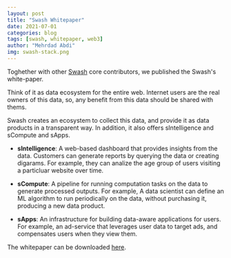 ```yaml
---
layout: post
title: "Swash Whitepaper"
date: 2021-07-01
categories: blog
tags: [swash, whitepaper, web3]
author: "Mehrdad Abdi"
img: swash-stack.png
---
```


Toghether with other [Swash](https://swashapp.io/) core contributors, we published the Swash's white-paper.

Think of it as data ecosystem for the entire web.
Internet users are the real owners of this data, so, any benefit from this data should be shared with thems.

Swash creates an ecosystem to collect this data, and provide it as data products in a transparent way.
In addition, it also offers sIntelligence and sCompute and sApps.

- **sIntelligence**: A web-based dashboard that provides insights from the data.
Customers can generate reports by querying the data or creating digarams. 
For example, they can analize the age group of users visiting a particluar website over time.

- **sCompute**: A pipeline for running computation tasks on the data to generate processed outputs. 
For example, A data scientist can define an ML algorithm to run periodically on the data, without purchasing it, producing a new data product.

- **sApps**: An infrastructure for building data-aware applications for users. 
For example, an ad-service that leverages user data to target ads, and compensates users when they view them.

The whitepaper can be downloaded [here](https://swashapp.io/static/files/paper/whitepaper-v1-july-2021.pdf).
